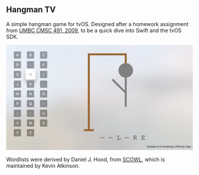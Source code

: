 Hangman TV
----------
A simple hangman game for tvOS. Designed after a homework assignment from
[UMBC CMSC 491, 2009](https://cs491f09.wordpress.com/2009/10/14/assignment-5/), 
to be a quick dive into Swift and the tvOS SDK.

![Hangman TV Screenshot](assets/screenshots/ss1.png)

Wordlists were derived by Daniel J. Hood, from
[SCOWL](http://wordlist.aspell.net), which is maintained by Kevin Atkinson.

